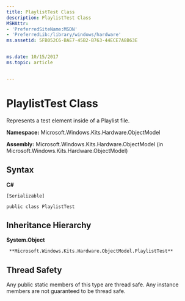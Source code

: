 ```yaml
---
title: PlaylistTest Class
description: PlaylistTest Class
MSHAttr:
- 'PreferredSiteName:MSDN'
- 'PreferredLib:/library/windows/hardware'
ms.assetid: 5FB052C6-BAE7-45B2-B763-44ECE7A8B63E


ms.date: 10/15/2017
ms.topic: article


---
```


# PlaylistTest Class


Represents a test element inside of a Playlist file.

**Namespace:** Microsoft.Windows.Kits.Hardware.ObjectModel

**Assembly:** Microsoft.Windows.Kits.Hardware.ObjectModel (in Microsoft.Windows.Kits.Hardware.ObjectModel)

## <span id="Syntax"></span><span id="syntax"></span><span id="SYNTAX"></span>Syntax


**C#**

`[Serializable]`

`public class PlaylistTest`

## <span id="Inheritance_Hierarchy"></span><span id="inheritance_hierarchy"></span><span id="INHERITANCE_HIERARCHY"></span>Inheritance Hierarchy


**System.Object**

     **Microsoft.Windows.Kits.Hardware.ObjectModel.PlaylistTest**

## <span id="Thread_Safety"></span><span id="thread_safety"></span><span id="THREAD_SAFETY"></span>Thread Safety


Any public static members of this type are thread safe. Any instance members are not guaranteed to be thread safe.

 

 






